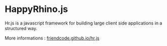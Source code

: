 HappyRhino.js
=============================

Hr.js is a javascript framework for building large client side applications in a structured way.

More informations : [friendcode.github.io/hr.js](http://friendcode.github.io/hr.js/)
